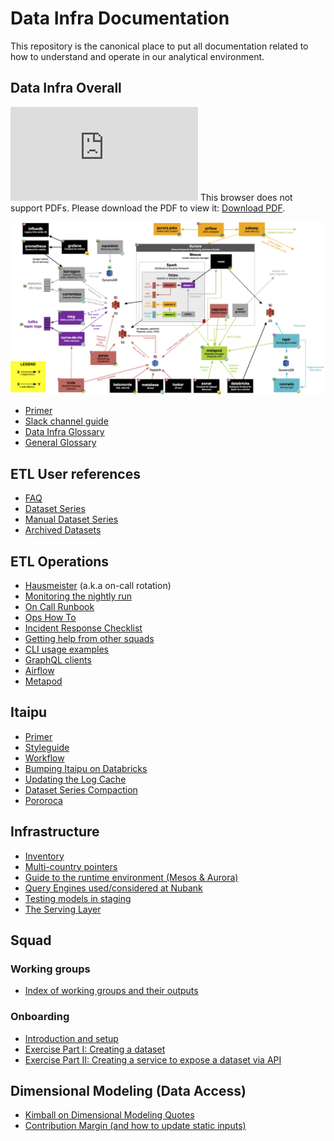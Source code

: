 # Data Infra Documentation

This repository is the canonical place to put all documentation related to how to understand and operate in our analytical environment.

## Data Infra Overall

<object data="https://github.com/nubank/data-infra-docs/blob/master/images/DataInfraOverview.pdf" type="application/pdf" width="700px" height="700px">
    <embed src="https://github.com/nubank/data-infra-docs/blob/master/images/DataInfraOverview.pdf">
        This browser does not support PDFs. Please download the PDF to view it: <a href="https://github.com/nubank/data-infra-docs/blob/master/images/DataInfraOverview.pdf">Download PDF</a>.</p>
    </embed>
</object>

![Image of our infra](images/DataInfraOverview.png)

* [Primer](primer.md)
* [Slack channel guide](squad/channels.md)
* [Data Infra Glossary](glossary.md)
* [General Glossary](https://github.com/nubank/playbooks/blob/master/docs/glossary.md)

## ETL User references

* [FAQ](etl_users/FAQ.md)
* [Dataset Series](etl_users/dataset_series.md)
* [Manual Dataset Series](etl_users/manual_dataset_series.md)
* [Archived Datasets](etl_users/archived_datasets.md)

## ETL Operations

* [Hausmeister](squad/hausmeister.md) (a.k.a on-call rotation)
* [Monitoring the nightly run](monitoring_nightly_run.md)
* [On Call Runbook](on-call_runbook.md)
* [Ops How To](ops_how_to.md)
* [Incident Response Checklist](./etl_operators/incident_response_checklist.md)
* [Getting help from other squads](./etl_operators/getting_help_from_other_squads.md)
* [CLI usage examples](cli_examples.md)
* [GraphQL clients](ops/graphql_clients.md)
* [Airflow](airflow.md)
* [Metapod](metapod.md)

## Itaipu
* [Primer](itaipu/primer.md)
* [Styleguide](itaipu/styleguide.md)
* [Workflow](itaipu/workflow.md)
* [Bumping Itaipu on Databricks](itaipu/databricks_bump.md)
* [Updating the Log Cache](itaipu/log_cache_update.md)
* [Dataset Series Compaction](itaipu/dataset_series_compaction.md)
* [Pororoca](itaipu/pororoca.md)

## Infrastructure
* [Inventory](infrastructure/inventory.md)
* [Multi-country pointers](infrastructure/multi-country.md)
* [Guide to the runtime environment (Mesos & Aurora)](infrastructure/guide-to-the-runtime-environment.md)
* [Query Engines used/considered at Nubank](infrastructure/query_engines.md)
* [Testing models in staging](infrastructure/testing-models.md)
* [The Serving Layer](infrastructure/serving_layer.md)

## Squad

### Working groups

* [Index of working groups and their outputs](squad/working_groups/index.md)

### Onboarding

* [Introduction and setup](onboarding/introduction.md)
* [Exercise Part I: Creating a dataset](onboarding/dataset-exercise.md)
* [Exercise Part II: Creating a service to expose a dataset via API](onboarding/service-exercise.md)

## Dimensional Modeling (Data Access)
* [Kimball on Dimensional Modeling Quotes](dimensional_modeling/kimball.md)
* [Contribution Margin (and how to update static inputs)](dimensional_modeling/contribution_margin.md)

